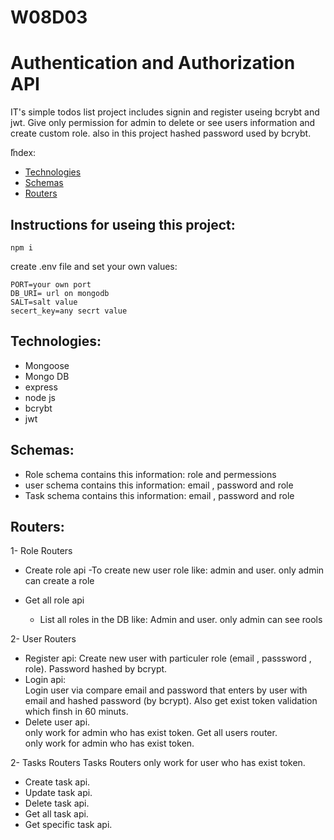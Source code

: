 # W08D03
# Authentication and Authorization API
IT's simple todos list project includes signin and register useing bcrybt and jwt. Give only permission for admin to delete or see users information and create custom role. also in this project hashed password used by bcrybt.

ّIndex:
* [Technologies](#technologies)
* [Schemas](#Schemas)
* [Routers](#Routers)

## Instructions for useing this project:
```
npm i  
 ```
create .env file and set your own values:
```
PORT=your own port
DB_URI= url on mongodb
SALT=salt value
secert_key=any secrt value
```

## Technologies:
* Mongoose
* Mongo DB
* express
* node js
* bcrybt
* jwt


## Schemas:
 * Role schema
      contains this information: role and permessions
 * user schema
     contains this information: email , password and role
  * Task schema
     contains this information: email , password and role

 ## Routers:
 1- Role Routers

 * Create role api
      -To create new user role like: admin and user.
      only admin can create a role
      
 * Get all role api
      - List all roles in the DB like: Admin and user.
      only admin can see rools

        
 2- User Routers
   * Register api: 
Create new user with particuler role (email , passsword , role). Password hashed by bcrypt.
   * Login api: <br>
Login user via compare email and password that enters by user with email and hashed password (by bcrypt). Also get exist token validation which finsh in 60 minuts.
   * Delete user api. 
   <br> only work for admin who has exist token.
Get all users router.
<br> only work for admin who has exist token.
          
          
 2- Tasks Routers 
Tasks Routers only work for user who has exist token.
   * Create task api.
   * Update task api.
   * Delete task api.
   * Get all task api.
   * Get specific task api.

   
